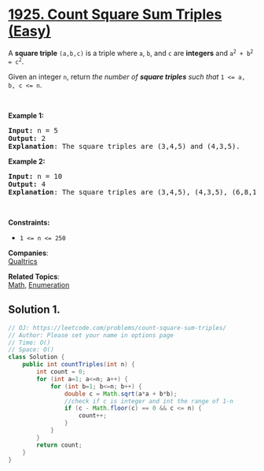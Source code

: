 # [1925. Count Square Sum Triples (Easy)](https://leetcode.com/problems/count-square-sum-triples/)

<p>A <strong>square triple</strong> <code>(a,b,c)</code> is a triple where <code>a</code>, <code>b</code>, and <code>c</code> are <strong>integers</strong> and <code>a<sup>2</sup> + b<sup>2</sup> = c<sup>2</sup></code>.</p>

<p>Given an integer <code>n</code>, return <em>the number of <strong>square triples</strong> such that </em><code>1 &lt;= a, b, c &lt;= n</code>.</p>

<p>&nbsp;</p>
<p><strong>Example 1:</strong></p>

<pre><strong>Input:</strong> n = 5
<strong>Output:</strong> 2
<strong>Explanation</strong>: The square triples are (3,4,5) and (4,3,5).
</pre>

<p><strong>Example 2:</strong></p>

<pre><strong>Input:</strong> n = 10
<strong>Output:</strong> 4
<strong>Explanation</strong>: The square triples are (3,4,5), (4,3,5), (6,8,10), and (8,6,10).
</pre>

<p>&nbsp;</p>
<p><strong>Constraints:</strong></p>

<ul>
	<li><code>1 &lt;= n &lt;= 250</code></li>
</ul>

**Companies**:  
[Qualtrics](https://leetcode.com/company/qualtrics)

**Related Topics**:  
[Math](https://leetcode.com/tag/math/), [Enumeration](https://leetcode.com/tag/enumeration/)

## Solution 1.

```java
// OJ: https://leetcode.com/problems/count-square-sum-triples/
// Author: Please set your name in options page
// Time: O()
// Space: O()
class Solution {
    public int countTriples(int n) {
        int count = 0;
        for (int a=1; a<=n; a++) {
            for (int b=1; b<=n; b++) {
                double c = Math.sqrt(a*a + b*b);
                //check if c is integer and int the range of 1-n
                if (c - Math.floor(c) == 0 && c <= n) {
                    count++;
                }
            }
        }
        return count;
    }
}

```
